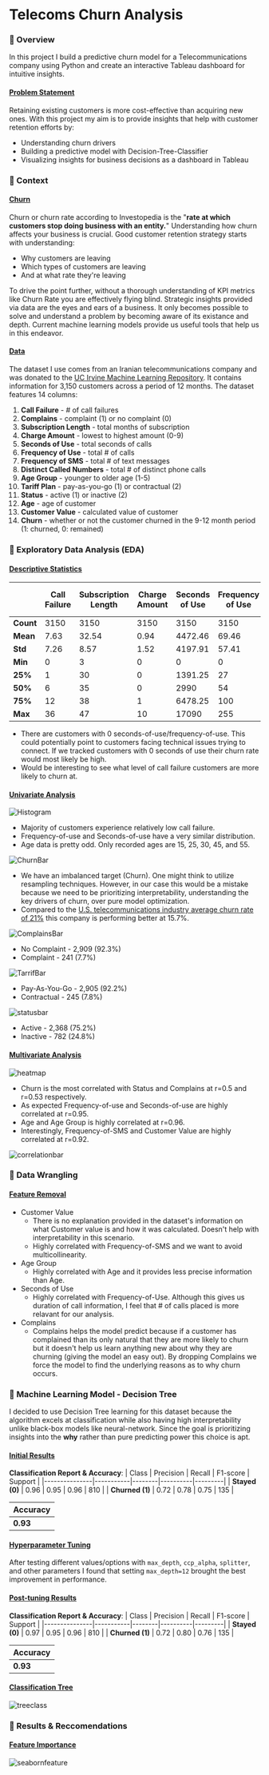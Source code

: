 # Telecoms Churn Analysis
### 📍 Overview 
In this project I build a predictive churn model for a Telecommunications company using Python and create an interactive Tableau dashboard for intuitive insights.
#### <ins>Problem Statement<ins>

Retaining existing customers is more cost-effective than acquiring new ones. With this project my aim is to provide insights that help with customer retention efforts by:
- Understanding churn drivers
- Building a predictive model with Decision-Tree-Classifier 
- Visualizing insights for business decisions as a dashboard in Tableau
### 📖 Context 
#### <ins>Churn<ins>
Churn or churn rate according to Investopedia is the "**rate at which customers stop doing business with an entity.**" Understanding how churn affects your business is crucial. Good customer retention strategy starts with understanding: 
- Why customers are leaving
- Which types of customers are leaving
- And at what rate they're leaving

To drive the point further, without a thorough understanding of KPI metrics like Churn Rate you are effectively flying blind. Strategic insights provided via data are the eyes and ears of a business. It only becomes possible to solve and understand a problem by becoming aware of its existance and depth. Current machine learning models provide us useful tools that help us in this endeavor.

#### <ins>Data<ins>

The dataset I use comes from an Iranian telecommunications company and was donated to the [UC Irvine Machine Learning Repository](https://archive.ics.uci.edu/dataset/563/iranian+churn+dataset). It contains information for 3,150 customers across a period of 12 months. The dataset features 14 columns:

1) **Call Failure** - # of call failures
2) **Complains** - complaint (1) or no complaint (0)
3) **Subscription Length** - total months of subscription
4) **Charge Amount** - lowest to highest amount (0-9) 
5) **Seconds of Use** - total seconds of calls
6) **Frequency of Use** - total # of calls
7) **Frequency of SMS** - total # of text messages
8) **Distinct Called Numbers** - total # of distinct phone calls
9) **Age Group** - younger to older age (1-5) 
10) **Tariff Plan** - pay-as-you-go (1) or contractual (2)
11) **Status** - active (1) or inactive (2)
12) **Age** - age of customer
13) **Customer Value** - calculated value of customer
14) **Churn** - whether or not the customer churned in the 9-12 month period (1: churned, 0: remained)

### 🔎 Exploratory Data Analysis (EDA) 
#### <ins>Descriptive Statistics<ins>
|       | Call Failure | Subscription Length | Charge Amount | Seconds of Use | Frequency of Use | Frequency of SMS | Distinct Called Numbers | Age  | Customer Value |
|---------------|-------------|---------------------|---------------|----------------|------------------|------------------|------------------------|------|----------------|
| **Count**     | 3150        | 3150                | 3150          | 3150           | 3150             | 3150             | 3150                   | 3150 | 3150           |
| **Mean**      | 7.63        | 32.54               | 0.94          | 4472.46        | 69.46            | 73.17            | 23.51                   | 30.99 | 470.97         |
| **Std**   | 7.26        | 8.57                | 1.52          | 4197.91        | 57.41            | 112.24           | 17.22                   | 8.83  | 517.02         |
| **Min**       | 0           | 3                   | 0             | 0              | 0                | 0                | 0                        | 15   | 0              |
| **25%**       | 1           | 30                  | 0             | 1391.25        | 27               | 10               | 10                       | 25   | 113.80         |
| **50%** | 6        | 35                  | 0             | 2990           | 54               | 21               | 21                       | 30   | 228.48         |
| **75%**       | 12          | 38                  | 1             | 6478.25        | 100              | 87               | 34                       | 34   | 788.39         |
| **Max**       | 36          | 47                  | 10            | 17090          | 255              | 522              | 97                       | 55   | 2165.28        |
- There are customers with 0 seconds-of-use/frequency-of-use. This could potentially point to customers facing technical issues trying to connect. If we tracked customers with 0 seconds of use their churn rate would most likely be high.
- Would be interesting to see what level of call failure customers are more likely to churn at.
#### <ins>Univariate Analysis<ins>
![Histogram](images/histograms.png)
- Majority of customers experience relatively low call failure.
- Frequency-of-use and Seconds-of-use have a very similar distribution. 
- Age data is pretty odd. Only recorded ages are 15, 25, 30, 45, and 55.

![ChurnBar](images/ChurnBar.png)
- We have an imbalanced target (Churn). One might think to utilize resampling techniques. However, in our case this would be a mistake because we need to be prioritizing interpretability, understanding the key drivers of churn, over pure model optimization.
- Compared to the [U.S. telecommunications industry average churn rate of 21%](https://www.statista.com/statistics/816735/customer-churn-rate-by-industry-us/?__sso_cookie_checker=failed) this company is performing better at 15.7%.   

![ComplainsBar](images/complains.png)
- No Complaint - 2,909 (92.3%)
- Complaint - 241 (7.7%)

![TarrifBar](images/tarrifplan.png)
- Pay-As-You-Go - 2,905 (92.2%)
- Contractual - 245 (7.8%)

![statusbar](images/statusbar.png)
- Active - 2,368 (75.2%)
- Inactive - 782 (24.8%)
#### <ins>Multivariate Analysis<ins>
![heatmap](images/heatmap1.png)
- Churn is the most correlated with Status and Complains at r=0.5 and r=0.53 respectively.
- As expected Frequency-of-use and Seconds-of-use are highly correlated at r=0.95.
- Age and Age Group is highly correlated at r=0.96.
- Interestingly, Frequency-of-SMS and Customer Value are highly correlated at r=0.92.

![correlationbar](images/resizedoutput.png)
### 🤠 Data Wrangling 
#### <ins>Feature Removal<ins>
- Customer Value
    - There is no explanation provided in the dataset's information on what Customer value is and how it was calculated. Doesn't help with interpretability in this scenario.
    - Highly correlated with Frequency-of-SMS and we want to avoid multicollinearity. 
- Age Group
    - Highly correlated with Age and it provides less precise information than Age. 
- Seconds of Use
    - Highly correlated with Frequency-of-Use. Although this gives us duration of call information, I feel that # of calls placed is more relavant for our analysis. 
- Complains
    - Complains helps the model predict because if a customer has complained than its only natural that they are more likely to churn but it doesn't help us learn anything new about why they are churning (giving the model an easy out). By dropping Complains we force the model to find the underlying reasons as to why churn occurs.

### 🌲 Machine Learning Model - Decision Tree
I decided to use Decision Tree learning for this dataset because the algorithm excels at classification while also having high interpretability unlike black-box models like neural-network. Since the goal is prioritizing insights into the **why** rather than pure predicting power this choice is apt. 

#### <ins>Initial Results<ins>
**Classification Report & Accuracy**:
| Class          | Precision | Recall | F1-score | Support |
|---------------|-----------|--------|----------|---------|
| **Stayed (0)**  | 0.96      | 0.95   | 0.96     | 810     |
| **Churned (1)** | 0.72      | 0.78   | 0.75     | 135     |

| Accuracy |
|----------|
| **0.93** |

#### <ins>Hyperparameter Tuning<ins>
After testing different values/options with `max_depth`, `ccp_alpha`, `splitter`, and other parameters I found that setting `max_depth=12` brought the best improvement in performance. 
#### <ins>Post-tuning Results<ins>
**Classification Report & Accuracy**:
| Class          | Precision | Recall | F1-score | Support |
|---------------|-----------|--------|----------|---------|
| **Stayed (0)**  | 0.97      | 0.95   | 0.96     | 810     |
| **Churned (1)** | 0.72      | 0.80   | 0.76     | 135     |

| Accuracy |
|----------|
| **0.93** |

#### <ins>Classification Tree<ins>
![treeclass](images/decision_tree-1.png)

### 💼 Results & Reccomendations
#### <ins>Feature Importance<ins>
![seabornfeature](images/seabornchart1.png)
